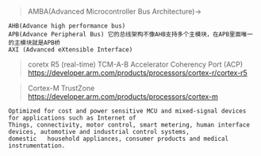 
>AMBA(Advanced Microcontroller Bus Architecture)->  
    
    
    AHB(Advance high performance bus)  
    APB(Advance Peripheral Bus) 它的总线架构不像AHB支持多个主模块，在APB里面唯一的主模块就是APB桥  
    AXI (Advanced eXtensible Interface)  
    

>coretx R5 (real-time)  TCM-A-B Accelerator Coherency Port (ACP)  
https://developer.arm.com/products/processors/cortex-r/cortex-r5  
	
>Cortex-M TrustZone  
https://developer.arm.com/products/processors/cortex-m  

	Optimized for cost and power sensitive MCU and mixed-signal devices for applications such as Internet of
	Things, connectivity, motor control, smart metering, human interface devices, automotive and industrial control systems, 
	domestic   household appliances, consumer products and medical instrumentation. 
	
